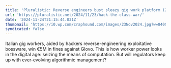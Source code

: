 ```yaml
---
title: 'Pluralistic: Reverse engineers bust sleazy gig work platform (23 Nov 2024)'
url: 'https://pluralistic.net/2024/11/23/hack-the-class-war/'
date: '2024-11-24T21:15:44.031Z'
thumbnail: 'https://i0.wp.com/craphound.com/images/23Nov2024.jpg?w=840&ssl=1'
syndicated: false
---
```

Italian gig workers, aided by hackers reverse-engineering exploitative bossware, win €5M in fines against Glovo.  This is how worker power looks in the digital age: seizing the means of computation. But will regulators keep up with ever-evolving algorithmic management?
